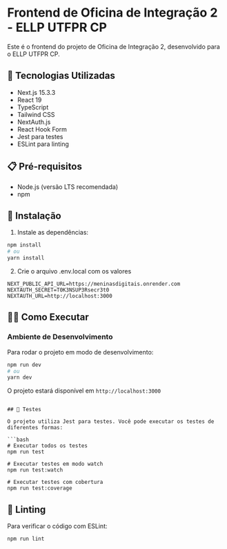 # Frontend de Oficina de Integração 2 - ELLP UTFPR CP

Este é o frontend do projeto de Oficina de Integração 2, desenvolvido para o ELLP UTFPR CP.

## 🚀 Tecnologias Utilizadas

- Next.js 15.3.3
- React 19
- TypeScript
- Tailwind CSS
- NextAuth.js
- React Hook Form
- Jest para testes
- ESLint para linting

## 📋 Pré-requisitos

- Node.js (versão LTS recomendada)
- npm

## 🔧 Instalação

1. Instale as dependências:
```bash
npm install
# ou
yarn install
```

2. Crie o arquivo .env.local com os valores
```
NEXT_PUBLIC_API_URL=https://meninasdigitais.onrender.com
NEXTAUTH_SECRET=T0K3NSUP3Rsecr3t0
NEXTAUTH_URL=http://localhost:3000
```

## 🏃‍♂️ Como Executar

### Ambiente de Desenvolvimento
Para rodar o projeto em modo de desenvolvimento:

```bash
npm run dev
# ou
yarn dev
```

O projeto estará disponível em `http://localhost:3000`

```

## 🧪 Testes

O projeto utiliza Jest para testes. Você pode executar os testes de diferentes formas:

```bash
# Executar todos os testes
npm run test

# Executar testes em modo watch
npm run test:watch

# Executar testes com cobertura
npm run test:coverage

```

## 📝 Linting

Para verificar o código com ESLint:

```bash
npm run lint
```
